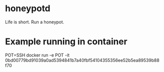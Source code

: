 # honeypotd
Life is short. Run a honeypot.

# Example running in container
POT=SSH docker run -e POT -it 0bd00779bd91039a0ad5394841b7a40fbf54104355356ee52b5ea89539b88f70
